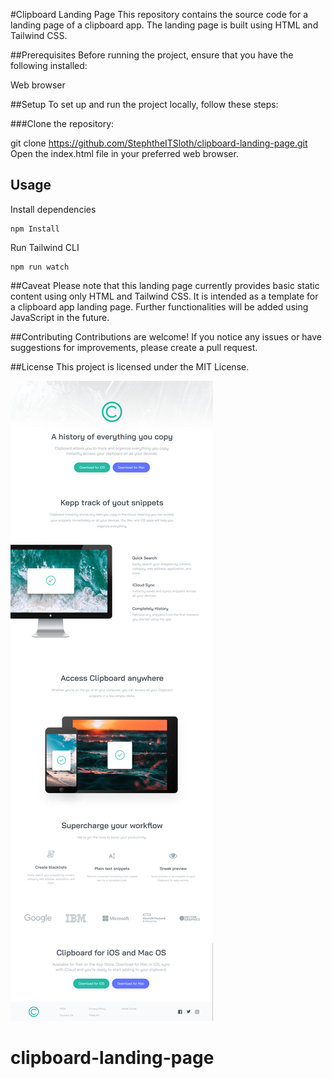 #Clipboard Landing Page
This repository contains the source code for a landing page of a clipboard app. The landing page is built using HTML and Tailwind CSS.

##Prerequisites
Before running the project, ensure that you have the following installed:

Web browser

##Setup
To set up and run the project locally, follow these steps:

###Clone the repository:

git clone https://github.com/StephtheITSloth/clipboard-landing-page.git
Open the index.html file in your preferred web browser.

## Usage

Install dependencies

```
npm Install
```

Run Tailwind CLI

```
npm run watch
```

##Caveat
Please note that this landing page currently provides basic static content using only HTML and Tailwind CSS. It is intended as a template for a clipboard app landing page. Further functionalities will be added using JavaScript in the future.

##Contributing
Contributions are welcome! If you notice any issues or have suggestions for improvements, please create a pull request.

##License
This project is licensed under the MIT License.

![Alt text](images/clipboard.png)
# clipboard-landing-page
